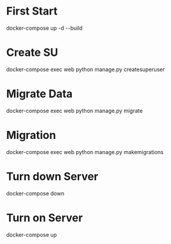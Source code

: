# First Start

docker-compose up -d --build

# Create SU

docker-compose exec web python manage.py createsuperuser

# Migrate Data

docker-compose exec web python manage.py migrate

# Migration

docker-compose exec web python manage.py makemigrations

# Turn down Server

docker-compose down

# Turn on Server

docker-compose up
